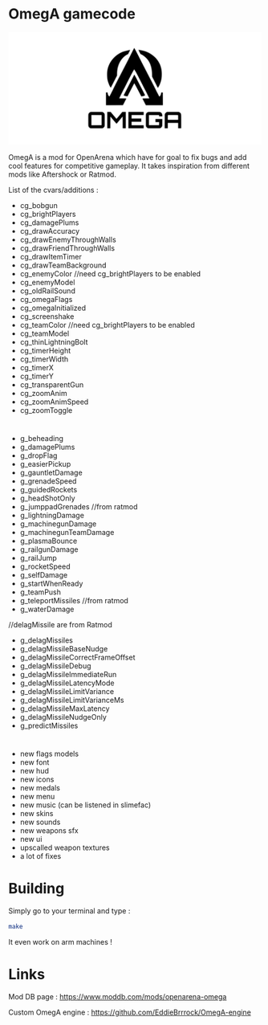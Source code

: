 # OmegA gamecode

![OmegA Logo](omega_logo.svg)

OmegA is a mod for OpenArena which have for goal to fix bugs and add cool features for competitive gameplay. It takes inspiration from different mods like Aftershock or Ratmod.

List of the cvars/additions :

- cg_bobgun
- cg_brightPlayers
- cg_damagePlums
- cg_drawAccuracy
- cg_drawEnemyThroughWalls
- cg_drawFriendThroughWalls
- cg_drawItemTimer
- cg_drawTeamBackground
- cg_enemyColor //need cg_brightPlayers to be enabled
- cg_enemyModel
- cg_oldRailSound
- cg_omegaFlags
- cg_omegaInitialized
- cg_screenshake
- cg_teamColor //need cg_brightPlayers to be enabled
- cg_teamModel
- cg_thinLightningBolt
- cg_timerHeight
- cg_timerWidth
- cg_timerX
- cg_timerY
- cg_transparentGun
- cg_zoomAnim
- cg_zoomAnimSpeed
- cg_zoomToggle
#
- g_beheading
- g_damagePlums
- g_dropFlag
- g_easierPickup
- g_gauntletDamage
- g_grenadeSpeed
- g_guidedRockets
- g_headShotOnly
- g_jumppadGrenades //from ratmod
- g_lightningDamage
- g_machinegunDamage
- g_machinegunTeamDamage
- g_plasmaBounce
- g_railgunDamage
- g_railJump
- g_rocketSpeed
- g_selfDamage
- g_startWhenReady
- g_teamPush
- g_teleportMissiles //from ratmod
- g_waterDamage

//delagMissile are from Ratmod
- g_delagMissiles
- g_delagMissileBaseNudge
- g_delagMissileCorrectFrameOffset
- g_delagMissileDebug
- g_delagMissileImmediateRun
- g_delagMissileLatencyMode
- g_delagMissileLimitVariance
- g_delagMissileLimitVarianceMs
- g_delagMissileMaxLatency
- g_delagMissileNudgeOnly
- g_predictMissiles
#
- new flags models
- new font
- new hud
- new icons
- new medals
- new menu
- new music (can be listened in slimefac)
- new skins
- new sounds
- new weapons sfx
- new ui
- upscalled weapon textures
- a lot of fixes

# Building
Simply go to your terminal and type :

```sh
make
```
It even work on arm machines !

# Links
Mod DB page : https://www.moddb.com/mods/openarena-omega

Custom OmegA engine : https://github.com/EddieBrrrock/OmegA-engine
